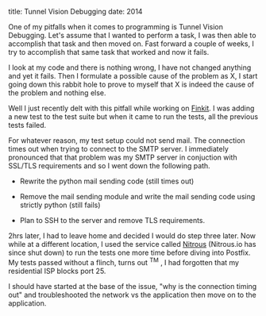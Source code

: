 title: Tunnel Vision Debugging
date: 2014

One of my pitfalls when it comes to programming is Tunnel Vision Debugging. Let's assume that I wanted to perform a task, I was then able to accomplish that task and then moved on. Fast forward a couple of weeks, I try to accomplish that same task that worked and now it fails.

I look at my code and there is nothing wrong, I have not changed anything and yet it fails. Then I formulate a possible cause of the problem as X, I start going down this rabbit hole to prove to myself that X is indeed the cause of the problem and nothing else.

Well I just recently delt with this pitfall while working on [Finkit](https://github.com/Fuchida/Archive/tree/master/finkit). I was adding a new test to the test suite but when it came to run the tests, all the previous tests failed.

For whatever reason, my test setup could not send mail. The connection times out when trying to connect to the SMTP server. I immediately pronounced that that problem was my SMTP server in conjuction with SSL/TLS requirements and so I went down the following path.

* Rewrite the python mail sending code (still times out)

* Remove the mail sending module and write the mail sending code using strictly python (still fails)

* Plan to SSH to the server and remove TLS requirements.

2hrs later, I had to leave home and decided I would do step three later. Now while at a different location, I used the service called [Nitrous](https://www.nitrous.io) (Nitrous.io has since shut down) to run the tests one more time before diving into Postfix. My tests passed without a flinch, turns out <sup>TM</sup> , I had forgotten that my residential ISP blocks port 25.

I should have started at the base of the issue, "why is the connection timing out" and troubleshooted the network vs the application then move on to the application.
